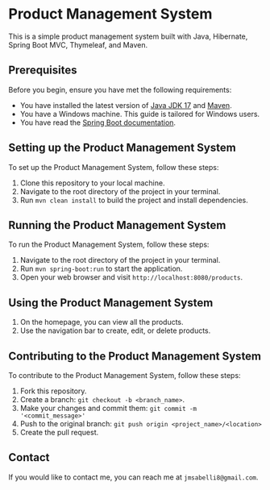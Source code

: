 # Product Management System

This is a simple product management system built with Java, Hibernate, Spring Boot MVC, Thymeleaf, and Maven.

## Prerequisites

Before you begin, ensure you have met the following requirements:

* You have installed the latest version of [Java JDK 17](https://www.oracle.com/java/technologies/javase-jdk17-downloads.html) and [Maven](https://maven.apache.org/download.cgi).
* You have a Windows machine. This guide is tailored for Windows users.
* You have read the [Spring Boot documentation](https://spring.io/projects/spring-boot).

## Setting up the Product Management System

To set up the Product Management System, follow these steps:

1. Clone this repository to your local machine.
2. Navigate to the root directory of the project in your terminal.
3. Run `mvn clean install` to build the project and install dependencies.

## Running the Product Management System

To run the Product Management System, follow these steps:

1. Navigate to the root directory of the project in your terminal.
2. Run `mvn spring-boot:run` to start the application.
3. Open your web browser and visit `http://localhost:8080/products`.

## Using the Product Management System

1. On the homepage, you can view all the products.
2. Use the navigation bar to create, edit, or delete products.

## Contributing to the Product Management System

To contribute to the Product Management System, follow these steps:

1. Fork this repository.
2. Create a branch: `git checkout -b <branch_name>`.
3. Make your changes and commit them: `git commit -m '<commit_message>'`
4. Push to the original branch: `git push origin <project_name>/<location>`
5. Create the pull request.

## Contact

If you would like to contact me, you can reach me at `jmsabelli8@gmail.com`.
